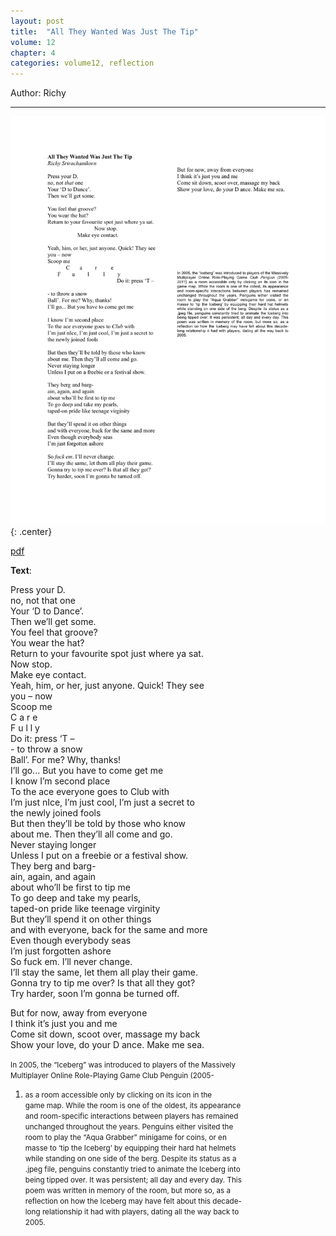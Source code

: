 ```yaml
---
layout: post
title:  "All They Wanted Was Just The Tip"
volume: 12
chapter: 4
categories: volume12, reflection
---
```


Author: Richy

<hr/>

![poem](/assets/img/richy.png){: .center}

[pdf](/assets/img/richy.pdf)


**Text**:  
  
  
Press your D.  
no, not that one  
Your ‘D to Dance’.  
Then we’ll get some.  
You feel that groove?  
You wear the hat?  
Return to your favourite spot just where ya sat.  
Now stop.  
Make eye contact.  
Yeah, him, or her, just anyone. Quick! They see  
you – now  
Scoop me  
C a r e  
F u l l y  
Do it: press ‘T –  
\- to throw a snow  
Ball’. For me? Why, thanks!  
I’ll go... But you have to come get me  
I know I’m second place  
To the ace everyone goes to Club with  
I’m just nIce, I’m just cool, I’m just a secret to  
the newly joined fools  
But then they’ll be told by those who know  
about me. Then they’ll all come and go.  
Never staying longer  
Unless I put on a freebie or a festival show.  
They berg and barg-  
ain, again, and again  
about who’ll be first to tip me  
To go deep and take my pearls,  
taped-on pride like teenage virginity  
But they’ll spend it on other things  
and with everyone, back for the same and more  
Even though everybody seas  
I’m just forgotten ashore  
So fuck em. I’ll never change.  
I’ll stay the same, let them all play their game.  
Gonna try to tip me over? Is that all they got?  
Try harder, soon I’m gonna be turned off.  
  
But for now, away from everyone  
I think it’s just you and me  
Come sit down, scoot over, massage my back  
Show your love, do your D ance. Make me sea.  
  
<small>In 2005, the “Iceberg” was introduced to players of the Massively  
Multiplayer Online Role-Playing Game Club Penguin (2005-  
1)    as a room accessible only by clicking on its icon in the  
game map. While the room is one of the oldest, its appearance  
and room-specific interactions between players has remained  
unchanged throughout the years. Penguins either visited the  
room to play the “Aqua Grabber” minigame for coins, or en  
masse to ‘tip the Iceberg’ by equipping their hard hat helmets  
while standing on one side of the berg. Despite its status as a  
.jpeg file, penguins constantly tried to animate the Iceberg into  
being tipped over. It was persistent; all day and every day. This  
poem was written in memory of the room, but more so, as a  
reflection on how the Iceberg may have felt about this decade-  
long relationship it had with players, dating all the way back to  
2005.</small>